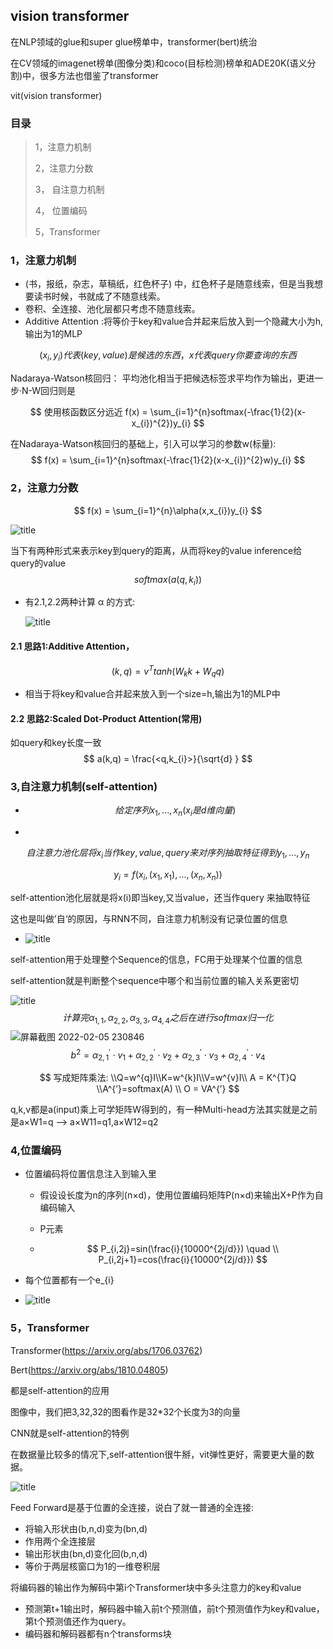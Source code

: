 ## vision transformer

在NLP领域的glue和super glue榜单中，transformer(bert)统治

在CV领域的imagenet榜单(图像分类)和coco(目标检测)榜单和ADE20K(语义分割)中，很多方法也借鉴了transformer

vit(vision transformer)

### 目录

> 1，注意力机制
>
> 2，注意力分数
>
> 3， 自注意力机制
>
> 4， 位置编码
>
> 5，Transformer



### 1，注意力机制 

- (书，报纸，杂志，草稿纸，红色杯子) 中，红色杯子是随意线索，但是当我想要读书时候，书就成了不随意线索。
- 卷积、全连接、池化层都只考虑不随意线索。
- Additive Attention :将等价于key和value合并起来后放入到一个隐藏大小为h,输出为1的MLP

$$
(x_{i},y_{i})代表(key,value)是候选的东西，x代表query你要查询的东西
$$

Nadaraya-Watson核回归：
平均池化相当于把候选标签求平均作为输出，更进一步·N-W回归则是

$$
使用核函数区分远近
f(x) = \sum_{i=1}^{n}softmax(-\frac{1}{2}(x-x_{i})^{2})y_{i}
$$

在Nadaraya-Watson核回归的基础上，引入可以学习的参数w(标量):
$$
f(x) = \sum_{i=1}^{n}softmax(-\frac{1}{2}(x-x_{i})^{2}w)y_{i}
$$

### 2，注意力分数

$$
f(x) = \sum_{i=1}^{n}\alpha(x,x_{i})y_{i}
$$

![title](http://tiebapic.baidu.com/forum/w%3D580/sign=5ee3a99e17ed2e73fce98624b700a16d/aeb9b9fd5266d01661bdd832ca2bd40734fa35e2.jpg)

当下有两种形式来表示key到query的距离，从而将key的value inference给query的value
$$
softmax(a(q,k_{i}))
$$

- 有2.1,2.2两种计算 α 的方式:

  ![title](http://tiebapic.baidu.com/forum/w%3D580/sign=83ca05348f1b0ef46ce89856edc451a1/1ad3c41349540923fa5c2e64cf58d109b3de4951.jpg)

#### 2.1 思路1:Additive Attention，

$$
(k,q) = v^{T}tanh(W_{k}k+W_{q}q)
$$

- 相当于将key和value合并起来放入到一个size=h,输出为1的MLP中 

#### 2.2 思路2:Scaled Dot-Product Attention(常用)

如query和key长度一致
$$
a(k,q) = \frac{<q,k_{i}>}{\sqrt{d} } 
$$

### 3,自注意力机制(self-attention)

- $$
  给定序列x_{1},...,x_{n} (x_{i}是d维向量)
  $$

- 

$$
自注意力池化层将x_{i}当作key,value,query来对序列抽取特征得到y_{1},...,y_{n}
$$

$$
y_{i} = f(x_{i},(x_{1},x_{1}),...,(x_{n},x_{n}))
$$



self-attention池化层就是将x(i)即当key,又当value，还当作query 来抽取特征

这也是叫做’自‘的原因，与RNN不同，自注意力机制没有记录位置的信息


  - ![title](http://tiebapic.baidu.com/forum/w%3D580/sign=a48f7a81b3246b607b0eb27cdbf91a35/247e8801a18b87d63df98fcd420828381e30fd0f.jpg)

​               self-attention用于处理整个Sequence的信息，FC用于处理某个位置的信息

self-attention就是判断整个sequence中哪个和当前位置的输入关系更密切

![title](http://tiebapic.baidu.com/forum/w%3D580/sign=5112dd1e5b178a82ce3c7fa8c602737f/6b619d45d688d43f54a0b620381ed21b0ff43bbd.jpg)
$$
计算完\alpha_{1,1},\alpha_{2,2},\alpha_{3,3},\alpha_{4,4}之后在进行softmax归一化
$$
![屏幕截图 2022-02-05 230846](http://tiebapic.baidu.com/forum/w%3D580/sign=e912dcdf35cf3bc7e800cde4e101babd/078d79c6a7efce1b130de818ea51f3deb58f65a4.jpg)
$$
b^{2} = \alpha_{2,1}^{'}\cdot v_{1}+\alpha_{2,2}^{'}\cdot v_{2}+\alpha_{2,3}^{'}\cdot v_{3}+\alpha_{2,4}^{'}\cdot v_{4}
$$

$$
写成矩阵乘法: \\Q=w^{q}I\\K=w^{k}I\\V=w^{v}I\\ A = K^{T}Q \\A^{’}=softmax(A) \\ O = VA^{’}
$$

q,k,v都是a(input)乘上可学矩阵W得到的，有一种Multi-head方法其实就是之前是a×W1=q --> a×W11=q1,a×W12=q2

### 4,位置编码

- 位置编码将位置信息注入到输入里

  - 假设设长度为n的序列(n×d)，使用位置编码矩阵P(n×d)来输出X+P作为自编码输入

  - P元素

  - $$
    P_{i,2j}=sin(\frac{i}{10000^{2j/d}}) \quad \\   
    P_{i,2j+1}=cos(\frac{i}{10000^{2j/d}})
    $$


- 每个位置都有一个e_{i}
- ![title](http://tiebapic.baidu.com/forum/w%3D580/sign=c8e54a8796ef76093c0b99971edda301/0f407d0e0cf3d7cabfda716caf1fbe096b63a95b.jpg)

### 5，Transformer

Transformer(https://arxiv.org/abs/1706.03762)

Bert(https://arxiv.org/abs/1810.04805)

都是self-attention的应用

图像中，我们把3,32,32的图看作是32*32个长度为3的向量

CNN就是self-attention的特例

在数据量比较多的情况下,self-attention很牛掰，vit弹性更好，需要更大量的数据。

![title](https://pic1.zhimg.com/80/v2-4b53b731a961ee467928619d14a5fd44_720w.jpg)

Feed Forward是基于位置的全连接，说白了就一普通的全连接:

- 将输入形状由(b,n,d)变为(bn,d)
- 作用两个全连接层
- 输出形状由(bn,d)变化回(b,n,d)
- 等价于两层核窗口为1的一维卷积层  

将编码器的输出作为解码中第i个Transformer块中多头注意力的key和value

- 预测第t+1输出时，解码器中输入前t个预测值，前t个预测值作为key和value，第t个预测值还作为query。 
- 编码器和解码器都有n个transforms块 